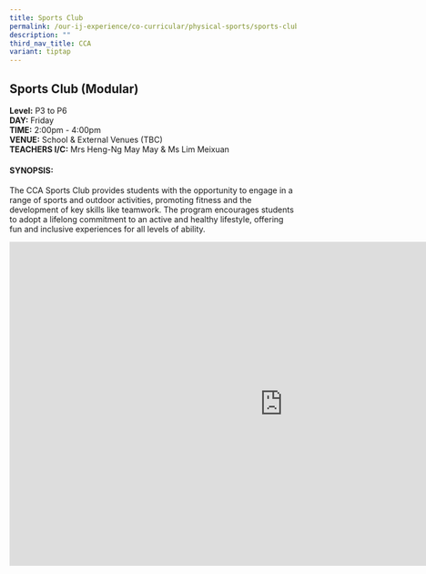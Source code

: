 ```yaml
---
title: Sports Club
permalink: /our-ij-experience/co-curricular/physical-sports/sports-club/
description: ""
third_nav_title: CCA
variant: tiptap
---
```

<h2>Sports Club (Modular)</h2>
<p><strong>Level:</strong>&nbsp;P3 to P6
<br><strong>DAY:</strong>&nbsp;Friday
<br><strong>TIME:</strong>&nbsp;2:00pm - 4:00pm
<br><strong>VENUE:</strong>&nbsp;School &amp; External Venues (TBC)
<br><strong>TEACHERS I/C:</strong>&nbsp;Mrs Heng-Ng May May &amp; Ms Lim Meixuan</p>
<h4>SYNOPSIS:</h4>
<p>The CCA Sports Club provides students with the opportunity to engage in
a range of sports and outdoor activities, promoting fitness and the development
of key skills like teamwork. The program encourages students to adopt a
lifelong commitment to an active and healthy lifestyle, offering fun and
inclusive experiences for all levels of ability.</p>
<div class="iframe-wrapper">
<iframe height="569" width="960" allowfullscreen="true" frameborder="0" src="https://docs.google.com/presentation/d/e/2PACX-1vSg2InALqRvYYWw5-cl8sgd5mwCASXQ_KzgBrbyj7xBmOCyOrsWgcPEwmYUcKCmDd7wj1T5mkkYvfRT/embed?start=true&amp;loop=true&amp;delayms=5000"></iframe>
</div>
<p></p>